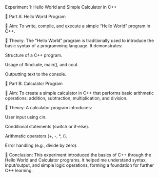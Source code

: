 Experiment 1: Hello World and Simple Calculator in C++

🔹 Part A: Hello World Program

🔹 Aim:
To write, compile, and execute a simple “Hello World” program in C++.

🔹 Theory:
The "Hello World" program is traditionally used to introduce the basic syntax of a programming language. It demonstrates:

Structure of a C++ program.

Usage of #include, main(), and cout.

Outputting text to the console.

🔹 Part B: Calculator Program

🔹 Aim:
To create a simple calculator in C++ that performs basic arithmetic operations: addition, subtraction, multiplication, and division.

🔹 Theory:
A calculator program introduces:

User input using cin.

Conditional statements (switch or if-else).

Arithmetic operators (+, -, *, /).

Error handling (e.g., divide by zero).

🔹 Conclusion:
This experiment introduced the basics of C++ through the Hello World and Calculator programs. It helped me understand syntax, input/output, and simple logic operations, forming a foundation for further C++ learning.


